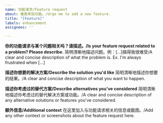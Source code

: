 ```yaml
---
name: 功能请求/Feature request
about: 催我来加功能。/Urge me to add a new feature.
title: "[Feature]"
labels: enhancement
assignees: ''

---
```


**你的功能请求与某个问题相关吗？请描述。/Is your feature request related to a problem? Please describe.**
简明清晰地描述问题。例：[...]搞得我很难受/A clear and concise description of what the problem is. Ex. I'm always frustrated when [...]

**描述你想要的解决方案/Describe the solution you'd like**
简明清晰地描述你想要的结果。/A clear and concise description of what you want to happen.

**描述你考虑过的替代方案/Describe alternatives you've considered**
简明清晰地描述你考虑过的替代解决方案或功能。/A clear and concise description of any alternative solutions or features you've considered.

**额外信息/Additional context**
在这里加入与功能请求相关的信息或截图。/Add any other context or screenshots about the feature request here.

